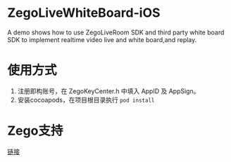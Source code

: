 # ZegoLiveWhiteBoard-iOS
A demo shows how to use ZegoLiveRoom SDK and third party white board SDK to implement realtime video live and white board,and replay.

# 使用方式
1. 注册即构账号，在 ZegoKeyCenter.h 中填入 AppID 及 AppSign。
2. 安装cocoapods，在项目根目录执行 `pod install`


# Zego支持
[链接](https://doc.zego.im)
